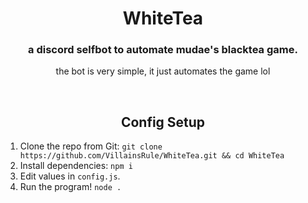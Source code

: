 <div align='center'>
    <h1>WhiteTea</h1>
    <h3>a discord selfbot to automate mudae's blacktea game.</h3>
    <p>the bot is very simple, it just automates the game lol</p>
    <br>
    <h2>Config Setup</h2>
</div>

1. Clone the repo from Git: `git clone https://github.com/VillainsRule/WhiteTea.git && cd WhiteTea`
2. Install dependencies: `npm i`
3. Edit values in `config.js`.
4. Run the program! `node .`

